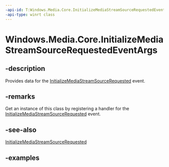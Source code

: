 ```yaml
---
-api-id: T:Windows.Media.Core.InitializeMediaStreamSourceRequestedEventArgs
-api-type: winrt class
---
```


<!-- Class syntax.
public class InitializeMediaStreamSourceRequestedEventArgs 
-->

# Windows.Media.Core.InitializeMediaStreamSourceRequestedEventArgs

## -description
Provides data for the [InitializeMediaStreamSourceRequested](https://docs.microsoft.com/uwp/api/windows.media.core.mediasourceappserviceconnection#Windows_Media_Core_MediaSourceAppServiceConnection_InitializeMediaStreamSourceRequested) event.

## -remarks
Get an instance of this class by registering a handler for the [InitializeMediaStreamSourceRequested](https://docs.microsoft.com/uwp/api/windows.media.core.mediasourceappserviceconnection#Windows_Media_Core_MediaSourceAppServiceConnection_InitializeMediaStreamSourceRequested) event.

## -see-also
[InitializeMediaStreamSourceRequested](https://docs.microsoft.com/uwp/api/windows.media.core.mediasourceappserviceconnection#Windows_Media_Core_MediaSourceAppServiceConnection_InitializeMediaStreamSourceRequested)

## -examples

